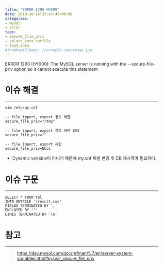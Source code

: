 ```yaml
---
title: "ERROR 1290 HY000"
date: 2019-10-16T18:43:49+09:00
categories:
- mysql
- error
tags:
- secure_file_priv
- select_into_outfile
- load_data
#thumbnailImage: //example.com/image.jpg
---
```


ERROR 1290 (HY000): The MySQL server is running with the --secure-file-priv option so it cannot execute this statement
<!--more-->

# 이슈 해결
---

```
vim /etc/my.cnf

-- file import, export 경로 제한
secure_file_priv="/tmp"

-- file import, export 경로 제한 없음
secure_file_priv=""

-- file import, export 제한
secure_file_priv=NULL
```
* Dynamic variable이 아니기 때문에 my.cnf 파일 변경 후 DB 재시작이 필요하다.

# 이슈 구문
---

```
SELECT * FROM tbl
INTO OUTFILE '/result.csv'
FIELDS TERMINATED BY ','
ENCLOSED BY '"'
LINES TERMINATED BY '\n'
```

# 참고
---

> https://dev.mysql.com/doc/refman/5.7/en/server-system-variables.html#sysvar_secure_file_priv

